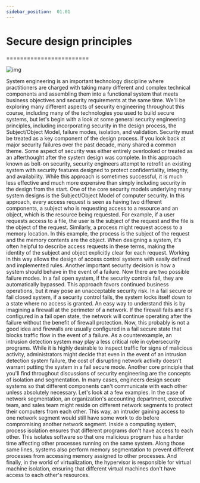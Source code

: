 ```yaml
---
sidebar_position:  01.01
---
```


# Secure design principles
========================

![img](/img/intro.png)


System engineering is an important technology discipline where practitioners are charged with taking many different and complex technical components and assembling them into a functional system that meets business objectives and security requirements at the same time. We'll be exploring many different aspects of security engineering throughout this course, including many of the technologies you used to build secure systems, but let's begin with a look at some general security engineering principles, including incorporating security in the design process, the Subject/Object Model, failure modes, isolation, and validation. Security must be treated as a key component of the design process. If you look back at major security failures over the past decade, many shared a common theme. Some aspect of security was either entirely overlooked or treated as an afterthought after the system design was complete. In this approach known as bolt-on security, security engineers attempt to retrofit an existing system with security features designed to protect confidentiality, integrity, and availability. While this approach is sometimes successful, it is much less effective and much more expensive than simply including security in the design from the start. One of the core security models underlying many system designs is the Subject/Object Model of computer security. In this approach, every access request is seen as having two different components, a subject who is requesting access to a resource and an object, which is the resource being requested. For example, if a user requests access to a file, the user is the subject of the request and the file is the object of the request. Similarly, a process might request access to a memory location. In this example, the process is the subject of the request and the memory contents are the object. When designing a system, it's often helpful to describe access requests in these terms, making the identity of the subject and object explicitly clear for each request. Working in this way allows the design of access control systems with easily defined and implemented rules. Another important security decision is how a system should behave in the event of a failure. Now there are two possible failure modes. In a fail open system, if the security controls fail, they are automatically bypassed. This approach favors continued business operations, but it may pose an unacceptable security risk. In a fail secure or fail closed system, if a security control fails, the system locks itself down to a state where no access is granted. An easy way to understand this is by imagining a firewall at the perimeter of a network. If the firewall fails and it's configured in a fail open state, the network will continue operating after the failure without the benefit of firewall protection. Now, this probably is not a good idea and firewalls are usually configured in a fail secure state that blocks traffic flow in the event of a failure. As a counterexample, an intrusion detection system may play a less critical role in cybersecurity programs. While it is highly desirable to inspect traffic for signs of malicious activity, administrators might decide that even in the event of an intrusion detection system failure, the cost of disrupting network activity doesn't warrant putting the system in a fail secure mode. Another core principle that you'll find throughout discussions of security engineering are the concepts of isolation and segmentation. In many cases, engineers design secure systems so that different components can't communicate with each other unless absolutely necessary. Let's look at a few examples. In the case of network segmentation, an organization's accounting department, executive team, and sales team might reside on different network segments to protect their computers from each other. This way, an intruder gaining access to one network segment would still have some work to do before compromising another network segment. Inside a computing system, process isolation ensures that different programs don't have access to each other. This isolates software so that one malicious program has a harder time affecting other processes running on the same system. Along those same lines, systems also perform memory segmentation to prevent different processes from accessing memory assigned to other processes. And finally, in the world of virtualization, the hypervisor is responsible for virtual machine isolation, ensuring that different virtual machines don't have access to each other's resources.